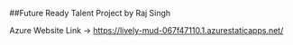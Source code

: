 ##Future Ready Talent Project by Raj Singh


Azure Website Link -> https://lively-mud-067f47110.1.azurestaticapps.net/
